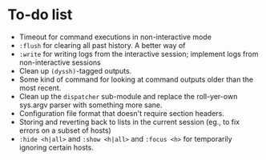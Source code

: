 # To-do list

* Timeout for command executions in non-interactive mode
* `:flush` for clearing all past history. A better way of
* `:write` for writing logs from the interactive session; implement logs from
  non-interactive sessions
* Clean up `(dyssh)`-tagged outputs.
* Some kind of command for looking at command outputs older than the most
  recent.
* Clean up the `dispatcher` sub-module and replace the roll-yer-own sys.argv
  parser with something more sane.
* Configuration file format that doesn't require section headers.
* Storing and reverting back to lists in the current session (eg., to fix errors
  on a subset of hosts)
* `:hide <h|all>` and `:show <h|all>` and `:focus <h>` for temporarily ignoring
  certain hosts.